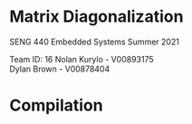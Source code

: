 # Matrix Diagonalization

SENG 440 Embedded Systems
Summer 2021

Team ID: 16
Nolan Kurylo - V00893175  
Dylan Brown - V00878404

# Compilation
